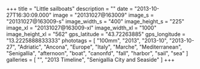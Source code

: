 +++
title = "Little sailboats"
description = ""
date = "2013-10-27T16:30:09.000"
image = "20131027@163009"
image_s = "20131027@163009-s"
image_width_s = "400"
image_height_s = "225"
image_xl = "20131027@163009-xl"
image_width_xl = "1000"
image_height_xl = "562"
gps_latitude = "43.72263885"
gps_longitude = "13.2225888833333"
phototags = [ "100mm", "2013", "2013-10", "2013-10-27", "Adriatic", "Ancona", "Europe", "Italy", "Marche", "Mediterranean", "Senigallia", "afternoon", "boat", "canonfd", "fall", "harbor", "sail", "sea" ]
galleries = [ "", "2013 Timeline", "Senigallia City and Seaside" ]
+++
